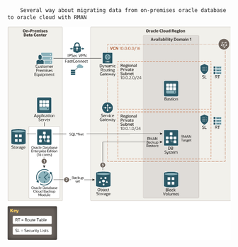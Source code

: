         Several way about migrating data from on-premises oracle database to oracle cloud with RMAN
![image](https://github.com/AdlerHu/Oracle_Database/blob/main/migrate-db-rman.png)


